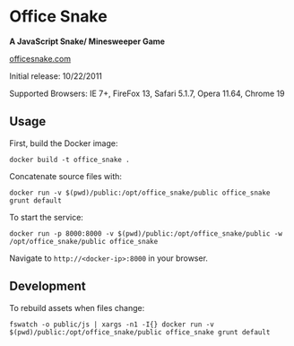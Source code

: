 # Office Snake

**A JavaScript Snake/ Minesweeper Game**

[officesnake.com](http://www.officesnake.com)

Initial release: 10/22/2011

Supported Browsers: IE 7+, FireFox 13, Safari 5.1.7, Opera 11.64, Chrome 19

## Usage

First, build the Docker image:

    docker build -t office_snake .

Concatenate source files with:

    docker run -v $(pwd)/public:/opt/office_snake/public office_snake grunt default

To start the service:

    docker run -p 8000:8000 -v $(pwd)/public:/opt/office_snake/public -w /opt/office_snake/public office_snake

Navigate to `http://<docker-ip>:8000` in your browser.

## Development

To rebuild assets when files change:

    fswatch -o public/js | xargs -n1 -I{} docker run -v $(pwd)/public:/opt/office_snake/public office_snake grunt default
